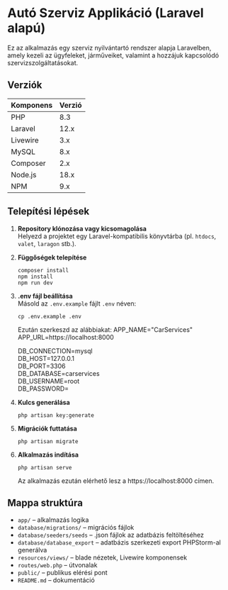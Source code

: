 # Autó Szerviz Applikáció (Laravel alapú)

Ez az alkalmazás egy szerviz nyilvántartó rendszer alapja Laravelben, amely kezeli az ügyfeleket, járműveiket, valamint a hozzájuk kapcsolódó szervizszolgáltatásokat.

## Verziók

| Komponens | Verzió |
|-----------|--------|
| PHP       | 8.3    |
| Laravel   | 12.x   |
| Livewire  | 3.x    |
| MySQL     | 8.x    |
| Composer  | 2.x    |
| Node.js   | 18.x   |
| NPM       | 9.x    |

## Telepítési lépések

1. **Repository klónozása vagy kicsomagolása**  
   Helyezd a projektet egy Laravel-kompatibilis könyvtárba (pl. `htdocs`, `valet`, `laragon` stb.).

2. **Függőségek telepítése**  
   ```
   composer install
   npm install
   npm run dev
   ```

3. **.env fájl beállítása**  
   Másold az `.env.example` fájlt `.env` néven:
   ```
   cp .env.example .env
   ```

   Ezután szerkeszd az alábbiakat:
   APP_NAME="CarServices"  
   APP_URL=https://localhost:8000

   DB_CONNECTION=mysql  
   DB_HOST=127.0.0.1  
   DB_PORT=3306  
   DB_DATABASE=carservices  
   DB_USERNAME=root  
   DB_PASSWORD=

4. **Kulcs generálása**
   ```
   php artisan key:generate
   ```

5. **Migrációk futtatása**
   ```
   php artisan migrate
   ```

6. **Alkalmazás indítása**
   ```
   php artisan serve
   ```

   Az alkalmazás ezután elérhető lesz a https://localhost:8000 címen.

## Mappa struktúra

- `app/` – alkalmazás logika  
- `database/migrations/` – migrációs fájlok  
- `database/seeders/seeds` – .json fájlok az adatbázis feltöltéséhez  
- `database/database_export` – adatbázis szerkezeti export PHPStorm-al generálva  
- `resources/views/` – blade nézetek, Livewire komponensek
- `routes/web.php` – útvonalak  
- `public/` – publikus elérési pont  
- `README.md` – dokumentáció
